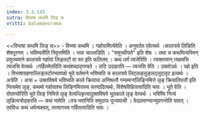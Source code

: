 ```yaml
---
index: 3.3.143
sutra: विभाषा कथमि लिङ् च
vritti: balamanorama

---
```

<<विभाषा कथमि लिङ् च>> - विभषा कथमि । गर्हायामित्येवेति । अनुवर्तत एवेत्यर्थः ।कालत्रये लि॑ङिति शेषपूरणम् । भविष्यतीति निवृत्तमिति । भावः चाल्लडिति । "समुच्चीयते" इति शेषः । तथा च कथमित्यस्मिन् प्रयुज्यमाने कालत्रये गर्हायां लिङ्लटौ वा स्त इति फलितम् । कथं धर्मं त्यजेरिति । त्यक्तत्वान् त्यक्ष्यसि त्यजसि वेत्यर्थः ।गर्हितमेतदिति कथंशब्दाद्गम्यते । लटि उदाहरति —  त्यजसि वेति । उक्तोऽर्थः । पक्षे इति । विभाषाग्रहणाल्लिङ्लटोरभावपक्षे भूते वर्तमाने भविष्यति च कालत्रये लिट्लङ्लुङ्लट्लुट्लृट इत्यर्थः । अत्रेति । अत्रा = उक्तविषये भविष्यति काले क्रियाया अनिष्पत्तौ गम्यमानांलिङ्निमित्ते लृङ् क्रियातिपत्तौ॑ इति नित्यमेव लृङ्, कथमो गर्हायाश्च लिङ्निमित्तस्य सत्त्वादित्यर्थः, विशेषविहितत्वादिति भावः । भूते वेति ।वोताप्यो॑रिति भूते लिङ् निमित्ते लृङ् वेत्यधिकृत्वादुक्तविषये भूतकाले लृङ् वेत्यर्थः । भविष्यि नित्यं लृडित्यत्रोदाहरति —  कथं नामेति ।तत्र भवा॑निति समुदायः पूज्यवाची । वेदप्रामाण्याभ्युपगन्तेति यावत् । एवंविधः कथं धर्मत्यक्ष्यत्, तत्त्यागस्य गर्हितत्वादिति भावः ।